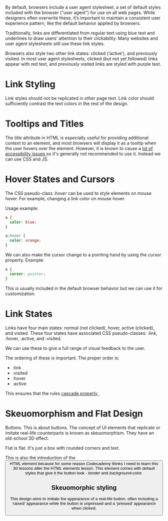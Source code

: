 By default, browsers include a user agent stylesheet, a set of default styles included with the browser (“user agent”) for use on all web pages. 
While designers often overwrite these, it’s important to maintain a consistent user experience pattern, like the default behavior applied by browsers.

Traditionally, links are differentiated from regular text using blue text and underlines to draw users’ attention to their clickability. Many websites and user agent stylesheets still use these link styles.

Browsers also style two other link states: clicked (‘active’), and previously visited. In most user agent stylesheets, clicked (but not yet followed) links appear with red text, and previously visited links are styled with purple text.

# Link Styling

Link styles should not be replicated in other page text. Link color should sufficiently contrast the text colors in the rest of the design.

# Tooltips and Titles

The *title* attribute in HTML is especially useful for providing additional context to an element, and most browsers will display it as a tooltip when the user hovers over the element.
However, it is known to cause a <a href="https://developer.mozilla.org/en-US/docs/Web/HTML/Reference/Global_attributes/title#accessibility_concerns"> lot of accessibility issues </a> so it's generally not recommended to use it. Instead we can use CSS and JS.

# Hover States and Cursors

The CSS pseudo-class *:hover* can be used to style elements on mouse hover. For example, changing a link color on mouse hover.

Usage example:
```CSS
a {
  color: blue;
}

a:hover {
  color: orange;
}
```

We can also make the cursor change to a pointing hand by using the *cursor* property. Example:
```CSS
a {
  cursor: pointer;
}
```
This is usually included in the default browser behavior but we can use it for customization.

# Link States

Links have four main states: normal (not clicked), hover, active (clicked), and visited. 
These four states have associated CSS pseudo-classes: :link, :hover, :active, and :visited.

We can use these to give a full range of visual feedback to the user.

The ordering of these is important. The proper order is:

* :link
* :visited
* :hover
* :active

This ensures that the rules <a href="https://developer.mozilla.org/en-US/docs/Learn_web_development/Core/Styling_basics/Handling_conflicts"> cascade properly </a>.

# Skeuomorphism and Flat Design

Buttons. This is about buttons.
The concept of UI elements that replicate or imitate real-life counterparts is known as skeuomorphism. They have an old-school 3D effect.

Flat is flat. It's just a box with rounded corners and text.

This is also the introduction of the <button> HTML element because for some reason Codecademy thinks I need to learn this 30 lessons after the HTML elements lesson. This element comes with default styles that give it the button look - *border* and *background-color*.

## Skeuomorphic styling

This design aims to imitate the appearance of a real-life button, often including a ‘raised’ appearance while the button is unpressed and a ‘pressed’ appearance when clicked.


